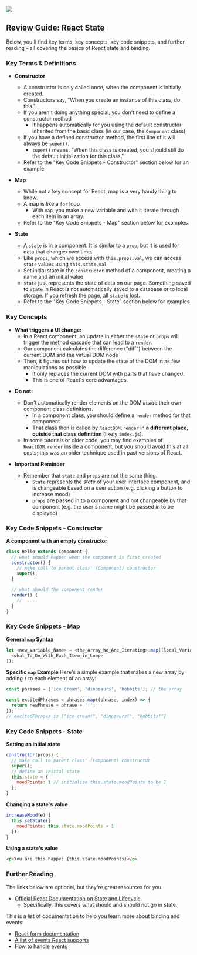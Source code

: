 # ![](https://ga-dash.s3.amazonaws.com/production/assets/logo-9f88ae6c9c3871690e33280fcf557f33.png)

## Review Guide: React State

Below, you'll find key terms, key concepts, key code snippets, and further reading - all covering the basics of React state and binding.

### Key Terms & Definitions

* **Constructor**
  * A constructor is only called once, when the component is initially created.
  * Constructors say, "When you create an instance of this class, do this."
  * If you aren't doing anything special, you don't need to define a constructor method
    * It happens automatically for you using the default constructor inherited from the basic class (in our case, the `Component` class)
  * If you have a defined constructor method, the first line of it will always be `super()`.
    * `super()` means: "When this class is created, you should still do the default initialization for this class."
  * Refer to the "Key Code Snippets - Constructor" section below for an example

* **Map**
  - While not a key concept for React, map is a very handy thing to know.
  - A map is like a `for` loop.
    - With `map`, you make a new variable and with it iterate through each item in an array.
  - Refer to the "Key Code Snippets - Map" section below for examples.

* **State**
  * A `state` is in a component. It is similar to a `prop`, but it is used for data that changes over time.
  * Like `props`, which we access with `this.props.val`, we can access `state` values using `this.state.val`
  * Set initial state in the `constructor` method of a component, creating a name and an initial value
  * `state` just represents the state of data on our page. Something saved to `state` in React is not automatically saved to a database or to local storage. If you refresh the page, all `state` is lost.
  * Refer to the "Key Code Snippets - State" section below for examples



### Key Concepts
* **What triggers a UI change:**
  - In a React component, an update in either the `state` or `props` will trigger the method cascade that can lead to a `render`.
  - Our component calculates the difference ("diff") between the current DOM and the virtual DOM node
  - Then, it figures out how to update the state of the DOM in as few manipulations as possible
    - It only replaces the current DOM with parts that have changed.
    - This is one of React's core advantages.

- **Do not:**
  - Don't automatically render elements on the DOM *inside* their own component class definitions.
    - In a component class, you should define a `render` method for that component.
    - That class then is called by `ReactDOM.render` in **a different place, outside that class definition** (likely `index.js`).
  - In some tutorials or older code, you may find examples of `ReactDOM.render` inside a component, but you should avoid this at all costs; this was an older technique used in past versions of React.

- **Important Reminder**
  - Remember that `state` and `props` are not the same thing.
    - `State` represents the _state_ of your user interface component, and is changeable based on a user action (e.g. clicking a button to increase mood)
    - `props` are passed in to a component and not changeable by that component (e.g. the user's name might be passed in to be displayed)


### Key Code Snippets - Constructor

**A component with an empty constructor**

```js
class Hello extends Component {
  // what should happen when the component is first created
  constructor() {
    // make call to parent class' (Component) constructor
    super();
  }

  // what should the component render
  render() {
    //  ....
  }
}
```


### Key Code Snippets - Map

**General `map` Syntax**

```js
let <new_Variable_Name> = <the_Array_We_Are_Iterating>.map((local_Variable_Name_to_Loop, index) => (
  <what_To_Do_With_Each_Item_in_Loop>
));
```

**Specific `map` Example**
Here's a simple example that makes a new array by adding `!` to each element of an array:

```js
const phrases = ['ice cream', 'dinosaurs', 'hobbits']; // the array

const excitedPhrases = phrases.map((phrase, index) => {
  return newPhrase = phrase + '!';
});
// excitedPhrases is ["ice cream!", "dinosaurs!", "hobbits!"]
```


### Key Code Snippets - State

**Setting an initial state**
```js
constructor(props) {
  // make call to parent class' (Component) constructor
  super();
  // define an initial state
  this.state = {
    moodPoints: 1 // initialize this.state.moodPoints to be 1
  };
}
```

**Changing a state's value**

```js
increaseMood(e) {
  this.setState({
    moodPoints: this.state.moodPoints + 1
  });
}
```

**Using a state's value**
```html
<p>You are this happy: {this.state.moodPoints}</p>
```



### Further Reading

The links below are optional, but they're great resources for you.

- [Official React Documentation on State and Lifecycle](https://facebook.github.io/react/docs/state-and-lifecycle.html).
  - Specifically, this covers what should and should not go in state.


This is a list of documentation to help you learn more about binding and events:
- [React form documentation](https://facebook.github.io/react/docs/forms.html)
- [A list of events React supports](https://facebook.github.io/react/docs/events.html#supported-events)
- [How to handle events](https://facebook.github.io/react/docs/handling-events.html)